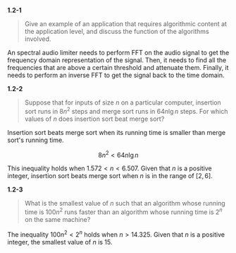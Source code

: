 **1.2-1**

> Give an example of an application that requires algorithmic content at the application level, and discuss the function of the algorithms involved.

An spectral audio limiter needs to perform FFT on the audio signal to get the frequency domain representation of the signal. Then, it needs to find all the frequencies that are above a certain threshold and attenuate them. Finally, it needs to perform an inverse FFT to get the signal back to the time domain.

**1.2-2**

> Suppose that for inputs of size $n$ on a particular computer, insertion sort runs in $8n^2$ steps and merge sort runs in $64n\lg n$ steps. For which values of $n$ does insertion sort beat merge sort?

Insertion sort beats merge sort when its running time is smaller than merge sort's running time.

$$8n^2 < 64n\lg n$$

This inequality holds when $1.572 < n < 6.507$. Given that $n$ is a positive integer, insertion sort beats merge sort when $n$ is in the range of $[2, 6]$.

**1.2-3**

> What is the smallest value of $n$ such that an algorithm whose running time is $100n^2$ runs faster than an algorithm whose running time is $2^n$ on the same machine?

The inequality $100n^2 < 2^n$ holds when $n > 14.325$. Given that $n$ is a positive integer, the smallest value of $n$ is $15$.